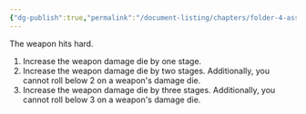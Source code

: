 ```yaml
---
{"dg-publish":true,"permalink":"/document-listing/chapters/folder-4-assembly/weapon-folder/weapon-tags-folder/tag-strike/"}
---
```


The weapon hits hard.

1. Increase the weapon damage die by one stage.
2. Increase the weapon damage die by two stages. Additionally, you cannot roll below 2 on a weapon's damage die.
3. Increase the weapon damage die by three stages. Additionally, you cannot roll below 3 on a weapon's damage die.